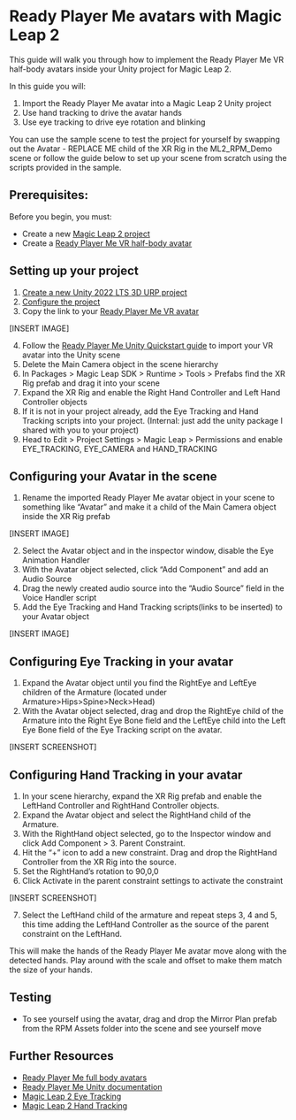 # Ready Player Me avatars with Magic Leap 2

This guide will walk you through how to implement the Ready Player Me VR half-body avatars inside your Unity project for Magic Leap 2.

In this guide you will:
1. Import the Ready Player Me avatar into a Magic Leap 2 Unity project
2. Use hand tracking to drive the avatar hands
3. Use eye tracking to drive eye rotation and blinking

You can use the sample scene to test the project for yourself by swapping out the Avatar - REPLACE ME child of the XR Rig in the ML2_RPM_Demo scene or follow the guide below to set up your scene from scratch using the scripts provided in the sample.

## Prerequisites:

Before you begin, you must:
- Create a new [Magic Leap 2 project](/docs/guides/unity/getting-started/create-a-project)
- Create a [Ready Player Me VR half-body avatar](https://vr.readyplayer.me/en/avatar)

## Setting up your project

1. [Create a new Unity 2022 LTS 3D URP project](/docs/guides/unity/getting-started/create-a-project) 
2. [Configure the project](/docs/guides/unity/getting-started/configure-unity-settings)
3. Copy the link to your [Ready Player Me VR avatar](https://vr.readyplayer.me/en/avatar)

[INSERT IMAGE]

4. Follow the [Ready Player Me Unity Quickstart guide](https://docs.readyplayer.me/ready-player-me/integration-guides/unity/quickstart) to import your VR avatar into the Unity scene
5. Delete the Main Camera object in the scene hierarchy
6. In Packages > Magic Leap SDK > Runtime > Tools > Prefabs find the XR Rig prefab and drag it into your scene
7. Expand the XR Rig and enable the Right Hand Controller and Left Hand Controller objects
8. If it is not in your project already, add the Eye Tracking and Hand Tracking scripts into your project. (Internal: just add the unity package I shared with you to your project)
9. Head to Edit > Project Settings > Magic Leap > Permissions and enable EYE_TRACKING, EYE_CAMERA and HAND_TRACKING

## Configuring your Avatar in the scene
1. Rename the imported Ready Player Me avatar object in your scene to something like “Avatar” and make it a child of the Main Camera object inside the XR Rig prefab

[INSERT IMAGE]

2. Select the Avatar object and in the inspector window, disable the Eye Animation Handler
3. With the Avatar object selected, click “Add Component” and add an Audio Source
4. Drag the newly created audio source into the “Audio Source” field in the Voice Handler script
5. Add the Eye Tracking and Hand Tracking scripts(links to be inserted) to your Avatar object

[INSERT IMAGE]

## Configuring Eye Tracking in your avatar
1. Expand the Avatar object until you find the RightEye and LeftEye children of the Armature (located under Armature>Hips>Spine>Neck>Head)
2. With the Avatar object selected, drag and drop the RightEye child of the Armature into the Right Eye Bone field and the LeftEye child into the Left Eye Bone field of the Eye Tracking script on the avatar.

[INSERT SCREENSHOT]


## Configuring Hand Tracking in your avatar
1. In your scene hierarchy, expand the XR Rig prefab and enable the LeftHand Controller and RightHand Controller objects.
2. Expand the Avatar object and select the RightHand child of the Armature. 
3. With the RightHand object selected, go to the Inspector window and click Add Component > 3. Parent Constraint. 
4. Hit the “+” icon to add a new constraint. Drag and drop the RightHand Controller from the XR Rig into the source.
5. Set the RightHand’s rotation to 90,0,0
6. Click Activate in the parent constraint settings to activate the constraint

[INSERT SCREENSHOT]

7. Select the LeftHand child of the armature and repeat steps 3, 4 and 5, this time adding the LeftHand Controller as the source of the parent constraint on the LeftHand.


This will make the hands of the Ready Player Me avatar move along with the detected hands. Play around with the scale and offset to make them match the size of your hands.

## Testing
- To see yourself using the avatar, drag and drop the Mirror Plan prefab from the RPM Assets folder into the scene and see yourself move

## Further Resources

- [Ready Player Me full body avatars](https://docs.readyplayer.me/ready-player-me/api-reference/avatars/full-body-avatars)
- [Ready Player Me Unity documentation](https://docs.readyplayer.me/ready-player-me/integration-guides/unity)
- [Magic Leap 2 Eye Tracking](/docs/guides/unity/input/eye-tracking/eye-tracking-overview)
- [Magic Leap 2 Hand Tracking](docs/guides/unity/input/hand-tracking/unity-hand-tracking-overview)
